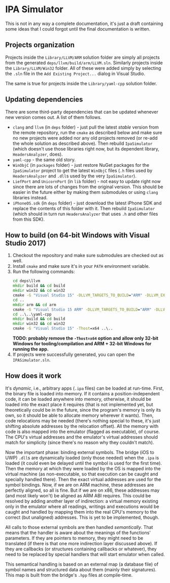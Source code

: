 # IPA Simulator

This is not in any way a complete documentation, it's just a draft containing some ideas that I could forgot until the final documentation is written.

## Projects organization

Projects inside the `Library/LLVM/ARM` solution folder are simply all projects from the generated `deps/llvm/build/arm/LLVM.sln`.
Similarly projects inside the `Library/LLVM/Win32` folder.
All of these were added simply by selecting the `.sln` file in the `Add Existing Project...` dialog in Visual Studio.

The same is true for projects inside the `Library/yaml-cpp` solution folder.

## Updating dependencies

There are some third-party dependencies that can be updated whenever new version comes out.
A list of them follows.

- `clang` and `llvm` (in `deps` folder) - just pull the latest *stable* version from the remote repository, run the `cmake` as described below and make sure no new projects were added nor any old projects removed (or re-add the whole solution as described above).
  Then rebuild `IpaSimulator` (which doesn't use those libraries right now, but its dependent library, `HeadersAnalyzer`, does).
- `yaml-cpp` - the same old story.
- `WinObjC` (in `packages` folder) - just restore NuGet packages for the `IpaSimulator` project to get the latest `WinObjC` files (`.h` files used by `HeadersAnalyzer` and `.dll`s used by the very `IpaSimulator`).
- `LiefPort` and `UnicornPort` (in `lib` folder) - not easy to update right now since there are lots of changes from the original version.
  This should be easier in the future either by making them submodules or using `clang` libraries instead.
- `iPhoneOS.sdk` (in `deps` folder) - just download the latest iPhone SDK and replace the contents of this folder with it.
  Then rebuild `IpaSimulator` (which should in turn run `HeadersAnalyzer` that uses `.h` and other files from this SDK).

## How to build (on 64-bit Windows with Visual Studio 2017)

1. Checkout the repository and make sure submodules are checked out as well.
2. Install `cmake` and make sure it's in your `PATH` environment variable.
3. Run the following commands:
   ```cmd
   cd deps\llvm
   mkdir build && cd build
   mkdir win32 && cd win32
   cmake -G "Visual Studio 15" -DLLVM_TARGETS_TO_BUILD="ARM" -DLLVM_EXTERNAL_CLANG_SOURCE_DIR="..\..\..\clang" -Thost=x64 ..\..
   cd ..
   mkdir arm && cd arm
   cmake -G "Visual Studio 15 ARM" -DLLVM_TARGETS_TO_BUILD="ARM" -DLLVM_EXTERNAL_CLANG_SOURCE_DIR="..\..\..\clang" -DLLVM_TABLEGEN="<full path to source directory>\deps\llvm\build\win32\Release\bin\llvm-tblgen.exe" -Thost=x64 ..\..
   cd ..\..\yaml-cpp
   mkdir build && cd build
   mkdir win32 && cd win32
   cmake -G "Visual Studio 15" -Thost=x64 ..\..
   ```
   **TODO: probably remove the `-Thost=x64` option and allow only 32-bit Windows for tooling/compilation and ARM + 32-bit Windows for running the app.**
4. If projects were successfully generated, you can open the `IPASimulator.sln`.

## How does it work

It's *dynamic*, i.e., arbitrary apps (`.ipa` files) can be loaded at run-time.
First, the binary file is loaded into memory.
If it contains a position-independent code, it can be loaded anywhere into memory, otherwise, it should be loaded into the exact place it requires (that is not implemented yet, but theoretically could be in the future, since the program's memory is only its own, so it should be able to allocate memory wherever it wants).
Then, code relocations may be needed (there's nothing special to these, it's just shifting absolute addresses by the relocation offset).
All the memory with code is also mapped into the emulator (flagged as executable), of course.
The CPU's virtual addresses and the emulator's virtual addresses should match for simplicity (since there's no reason why they couldn't match).

Now the important phase: binding external symbols.
The bridge (iOS to UWP) `.dll`s are dynamically loaded (only those needed) when the `.ipa` is loaded (it could even be delayed until the symbol is used for the first time).
Then the memory at which they were loaded by the OS is mapped into the virtual machine (as non-executable, so that execution can be caught and specially handled there).
Then the exact virtual addresses are used for the symbol bindings.
Now, if we are on ARM machine, these addresses are perfectly aligned, so all is fine.
But if we are on x86, these addresses may (and most likely won't) be aligned as ARM ABI requires.
This could be resolved by adding another layer of indirection: a virtual memory existing only in the emulator where all readings, writings and executions would be caught and handled by mapping them into the real CPU's memory to the correct (but unaligned) addresses.
This is yet to be implemented, though.

All calls to those external symbols are then handled *semantically*.
That means that the handler is aware about the meanings of the functions' parameters.
If they are pointers to memory, they might need to be translated (if there is that one more indirection layer discussed above).
If they are callbacks (or structures containing callbacks or whatever), they need to be replaced by special handlers that will start emulator when called.

This semantical handling is based on an external map (a database file) of symbol names and structured data about them (mainly their signatures).
This map is built from the bridge's `.hpp` files at compile-time.
